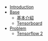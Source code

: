 * [Introduction](./README.md)
* [Base]()
	* [基本介紹](./base/base_introduction.md)
	* [Tensorboard](./base/tensorboard.md)
* [Problem]()
	* [Tensorflow 2](./problem/tf2/problem.md)

